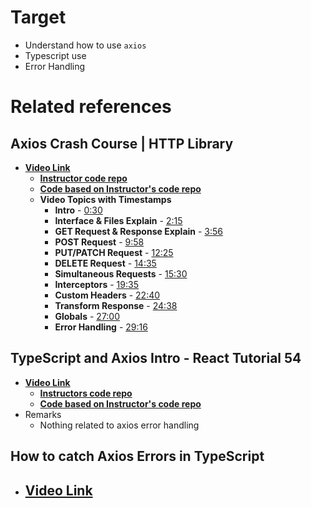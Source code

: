 # Target
- Understand how to use `axios`
- Typescript use
- Error Handling

# Related references
## Axios Crash Course | HTTP Library
- [**Video Link**](https://www.youtube.com/watch?v=6LyagkoRWYA)
    - [**Instructor code repo**](https://github.com/bradtraversy/axios-crash)
    - [**Code based on Instructor's code repo**](../axios-crash/)
    - **Video Topics with Timestamps**
        - **Intro** - [0:30](https://www.youtube.com/watch?v=6LyagkoRWYA&t=30s)
        - **Interface & Files Explain** - [2:15](https://www.youtube.com/watch?v=6LyagkoRWYA&t=135s)
        - **GET Request & Response Explain** - [3:56](https://www.youtube.com/watch?v=6LyagkoRWYA&t=236s)
        - **POST Request** - [9:58](https://www.youtube.com/watch?v=6LyagkoRWYA&t=598s)
        - **PUT/PATCH Request** - [12:25](https://www.youtube.com/watch?v=6LyagkoRWYA&t=745s)
        - **DELETE Request** - [14:35](https://www.youtube.com/watch?v=6LyagkoRWYA&t=875s)
        - **Simultaneous Requests** - [15:30](https://www.youtube.com/watch?v=6LyagkoRWYA&t=930s)
        - **Interceptors** - [19:35](https://www.youtube.com/watch?v=6LyagkoRWYA&t=1175s)
        - **Custom Headers** - [22:40](https://www.youtube.com/watch?v=6LyagkoRWYA&t=1360s)
        - **Transform Response** - [24:38](https://www.youtube.com/watch?v=6LyagkoRWYA&t=1478s)
        - **Globals** - [27:00](https://www.youtube.com/watch?v=6LyagkoRWYA&t=1620s)
        - **Error Handling** - [29:16](https://www.youtube.com/watch?v=6LyagkoRWYA&t=1756s)


## TypeScript and Axios Intro - React Tutorial 54
- [**Video Link**](https://www.youtube.com/watch?v=_8YaUjcL0sw)
    - [**Instructors code repo**](https://github.com/CalebCurry/ts-axios)
    - [**Code based on Instructor's code repo**](../react-ts-with-axios/)
- Remarks
    - Nothing related to axios error handling

## How to catch Axios Errors in TypeScript
- [**Video Link**](https://www.youtube.com/watch?v=NGSck4aHfeQ)
    - 
